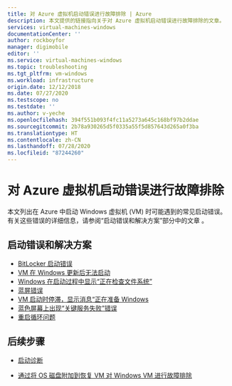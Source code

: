 ```yaml
---
title: 对 Azure 虚拟机启动错误进行故障排除 | Azure
description: 本文提供的链接指向关于对 Azure 虚拟机启动错误进行故障排除的文章。
services: virtual-machines-windows
documentationCenter: ''
author: rockboyfor
manager: digimobile
editor: ''
ms.service: virtual-machines-windows
ms.topic: troubleshooting
ms.tgt_pltfrm: vm-windows
ms.workload: infrastructure
origin.date: 12/12/2018
ms.date: 07/27/2020
ms.testscope: no
ms.testdate: ''
ms.author: v-yeche
ms.openlocfilehash: 394f551b093f4fc11a5273a645c168bf97b2ddae
ms.sourcegitcommit: 2b78a930265d5f0335a55f5d857643d265a0f3ba
ms.translationtype: HT
ms.contentlocale: zh-CN
ms.lasthandoff: 07/28/2020
ms.locfileid: "87244260"
---
```

# <a name="troubleshoot-azure-virtual-machines-boot-errors"></a>对 Azure 虚拟机启动错误进行故障排除

本文列出在 Azure 中启动 Windows 虚拟机 (VM) 时可能遇到的常见启动错误。 有关这些错误的详细信息，请参阅“启动错误和解决方案”部分中的文章  。

## <a name="boot-errors-and-solutions"></a>启动错误和解决方案

* [BitLocker 启动错误](troubleshoot-bitlocker-boot-error.md) 
* [VM 在 Windows 更新后无法启动](troubleshoot-stuck-updating-boot-error.md)
* [Windows 在启动过程中显示“正在检查文件系统”](troubleshoot-check-disk-boot-error.md)
* [蓝屏错误](troubleshoot-common-blue-screen-error.md)
* [VM 启动时停滞，显示消息“正在准备 Windows](troubleshoot-vm-boot-configure-update.md)
* [蓝色屏幕上出现“关键服务失败”错误](troubleshoot-critical-service-failed-boot-error.md)
* [重启循环问题](troubleshoot-reboot-loop.md)

## <a name="next-steps"></a>后续步骤

- [启动诊断](boot-diagnostics.md)
  
    <!-- Not Available on - [VM Serial Console](../windows/serial-console.md)-->
  
- [通过将 OS 磁盘附加到恢复 VM 对 Windows VM 进行故障排除](../windows/troubleshoot-recovery-disks.md)

<!-- Update_Description: update meta properties, wording update, update link -->